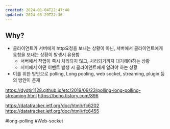 ```yaml
---
created: 2024-01-04T22:47:40
updated: 2024-03-29T22:36
---
```

## Why?
- 클라이언트가 서버에게 http요청을 보내는 상황이 아닌, 서버에서 클라이언트에게 요청을 보내는 상황이 발생시 유용함
	- 서버에서 작업이 즉시 처리되지 않고, 처리되기까지 대기해야하는 상황
	- 서버에서 어떤 이벤트 발생 시 클라이언트에게 알려야 하는 상황
- 이를 위한 방안으로 polling, Long pooling, web socket, streaming, plugin 등의 방안이 존재



https://dydtjr1128.github.io/etc/2019/09/23/polling-long-polling-streaming.html
https://bcho.tistory.com/896

https://datatracker.ietf.org/doc/html/rfc6202
https://datatracker.ietf.org/doc/html/rfc6455


#long-polling
#Web-socket
